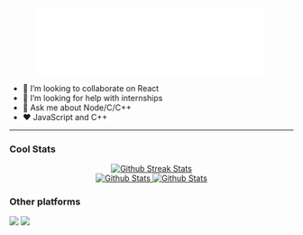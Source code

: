 <p align="center">
<img src="header.svg" alt="banner" width="80%" />
</p>
<!--
**has12zen/has12zen** is a ✨ _special_ ✨ repository because its `README.md` (this file) appears on your GitHub profile.
----
Here are some ideas to get you started:
-->

- 👯 I’m looking to collaborate on React
- 🤔 I’m looking for help with internships
- 💬 Ask me about Node/C/C++
- ❤ JavaScript and C++

---

### Cool Stats

<p align="center">
    <a href="https://github.com/DenverCoder1/github-readme-streak-stats">
    <img src="https://github-readme-streak-stats.herokuapp.com/?user=has12zen&theme=highcontrast" alt="Github Streak Stats" />
    </a>
    <br>
    <a href="https://github.com/anuraghazra/github-readme-stats">
      <img src="https://github-readme-stats.vercel.app/api?username=has12zen&show_icons=true&theme=dark" height="190px"  width="45%"  alt="Github Stats" />
</a>
<a href="https://github.com/anuraghazra/github-readme-stats">
  <img src="https://github-readme-stats.vercel.app/api/top-langs/?username=has12zen&langs_count=3&theme=dark&layout=compact" height="190px" width="45%" alt="Github Stats" />
</a>
</p>

### Other platforms

<a href="https://www.linkedin.com/in/harshit-arun-sapkal-841a84194/"><img
            src="https://img.shields.io/badge/linkedin-%230077B5.svg?&style=for-the-badge&logo=linkedin&logoColor=white" /></a>
<a href="https://dev.to/has12zen/"><img
            src="https://img.shields.io/badge/dev-%2312100E.svg?&style=for-the-badge&logo=dev&logoColor=white" /></a>
